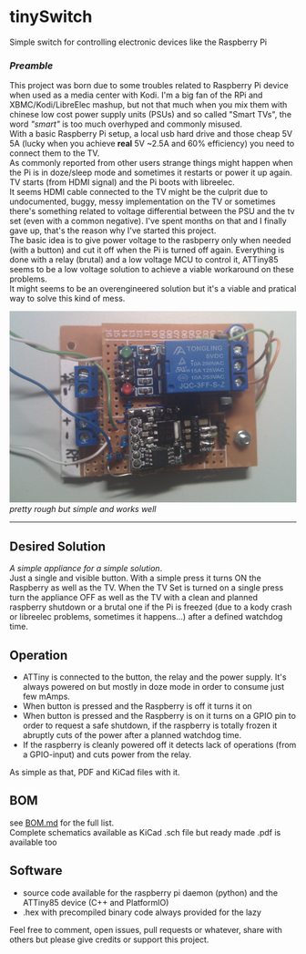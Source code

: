 # tinySwitch
Simple switch for controlling electronic devices like the Raspberry Pi

### *Preamble*
This project was born due to some troubles related to Raspberry Pi device when used as a media
center with Kodi. I'm a big fan of the RPi and XBMC/Kodi/LibreElec mashup, but not that much when
you mix them with chinese low cost power supply units (PSUs) and so called "Smart TVs", the word
_"smart"_ is too much overhyped and commonly misused.  
With a basic Raspberry Pi setup, a local usb hard drive and those cheap 5V 5A (lucky when you achieve
**real** 5V ~2.5A and 60% efficiency) you need to connect them to the TV.  
As commonly reported from
other users strange things might happen when the Pi is in doze/sleep mode and sometimes it restarts
or power it up again. TV starts (from HDMI signal) and the Pi boots with libreelec.  
It seems HDMI cable connected to the TV might be the culprit due to undocumented, buggy,
messy implementation on the TV or sometimes there's something related to voltage differential
between the PSU and the tv set (even with a common negative).
I've spent months on that and I finally gave up, that's the reason why I've started this project.  
The basic idea is to give power voltage to the rasbperry only when needed (with a button) and cut it
off when the Pi is turned off again. Everything is done with a relay (brutal) and a low voltage MCU
to control it, ATTiny85 seems to be a low voltage solution to achieve a viable workaround 
on these problems.  
It might seems to be an overengineered solution but it's a viable and pratical way to solve this
kind of mess.

![Object preview](attiny85/preview.jpg)
_pretty rough but simple and works well_

---


## Desired Solution
_A simple appliance for a simple solution_.  
Just a single and visible button. With a simple press it turns ON the Raspberry as well as the TV.
When the TV Set is turned on a single press turn the appliance OFF as well as the TV
with a clean and planned raspberry shutdown or a brutal one if the Pi is freezed (due to a kody crash
or libreelec problems, sometimes it happens...) after a defined watchdog time.

## Operation
- ATTiny is connected to the button, the relay and the power supply. It's always powered on
but mostly in doze mode in order to consume just few mAmps.
- When button is pressed and the Raspberry is off it turns it on
- When button is pressed and the Raspberry is on it turns on a GPIO pin to order to request a safe
shutdown, if the raspberry is totally frozen it abruptly cuts of the power after a planned watchdog
time.
- If the raspberry is cleanly powered off it detects lack of operations (from a GPIO-input) and cuts
power from the relay.

As simple as that, PDF and KiCad files with it.

## BOM
see [BOM.md](attiny85/BOM.md) for the full list.  
Complete schematics available as KiCad .sch file but ready made .pdf is available too

## Software
- source code available for the raspberry pi daemon (python) and the ATTiny85 device (C++
and PlatformIO)
- .hex with precompiled binary code always provided for the lazy

Feel free to comment, open issues, pull requests or whatever, share with others but please give
credits or support this project.
